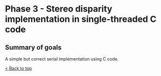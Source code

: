 # Phase 3 - Stereo disparity implementation in single-threaded C code

## Summary of goals
A simple but correct serial implementation using C code.

[< Back to top](../README.md)
